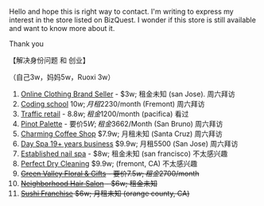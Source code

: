
Hello and hope this is right way to contact. I'm writing to express my interest in the store listed on BizQuest. I wonder if this store is still available and want to know more about it.

Thank you

【解决身份问题 和 创业】

（自己3w，妈妈5w，Ruoxi 3w）

1. [Online Clothing Brand Seller](https://www.bizquest.com/business-for-sale/online-clothing-brand-seller-financing-big-social-media-following/BW2177119/) - $3w; 租金未知 (san Jose).  周六拜访
2. [Coding school](https://www.bizquest.com/business-for-sale/motivated-seller-unbeatable-value-coding-school-for-sale/BW2162966/) $10w; 月租$2230/month      (Fremont)        周六拜访
3. [Traffic retail](https://www.bizquest.com/business-for-sale/hi-traffic-retail-gift-and-jewelry-store/BW2104080/) - $8.8w; 租金$1200/month (pacifica)             看过
4. [Pinot Palette](https://www.loopnet.com/biz/Business-Opportunity/pinots-palette-san-bruno-established-paint-and-sip-business/2150529/) - 要价$5W; 租金$3662/Month   (San Bruno)   周六拜访
5. [Charming Coffee Shop](https://www.bizquest.com/business-for-sale/charming-coffee-shop-in-santa-cruz-county/BW2141555/) $7.9w; 月租未知      (Santa Cruz)     周六拜访
6. [Day Spa 19+ years business](https://www.bizquest.com/business-for-sale/established-day-spa-19-years-in-business/BW2177291/) $9.9w; 月租5500     (San Jose)  周六拜访
7. [Established nail spa](https://www.bizquest.com/business-for-sale/established-nail-spa-for-sale-in-san-francisco-financial-district/BW2194570/) - $8w; 租金未知  (san francisco)     不太感兴趣
8. [Perfect Dry Cleaning](https://www.bizquest.com/business-for-sale/perfect-dry-cleaning-family-business/BW2190785/) $9.9w;   (fremont, CA)                    不太感兴趣
9. ~~[Green Valley Floral & Gifts](https://www.loopnet.com/biz/Business-Opportunity/wow-reduced-20-000/2121093/) - 要价$7.5w; 租金$2700/month~~
10. ~~[Neighborhood Hair Salon](https://www.bizquest.com/business-for-sale/neighborhood-hair-salon/BW2195426/) - $6w; 租金未知~~
11. ~~[Sushi Franchise](https://www.bizquest.com/business-for-sale/sushi-franchise-is-grocery-store-opportunity/BW2198637/) $6w; 月租未知  (orange county, CA)~~




















